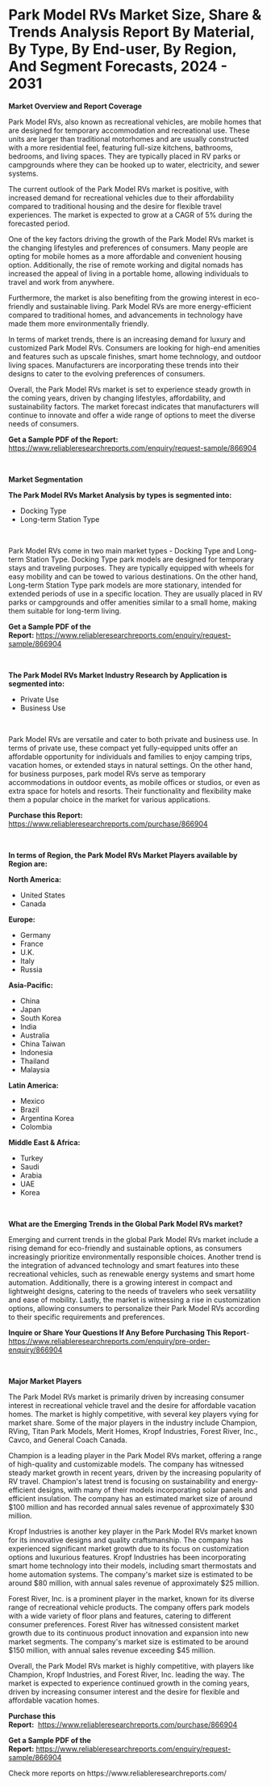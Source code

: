 <p><h1>Park Model RVs Market Size, Share & Trends Analysis Report By Material, By Type, By End-user, By Region, And Segment Forecasts, 2024 - 2031</h1></p><p><strong>Market Overview and Report Coverage</strong></p>
<p><p>Park Model RVs, also known as recreational vehicles, are mobile homes that are designed for temporary accommodation and recreational use. These units are larger than traditional motorhomes and are usually constructed with a more residential feel, featuring full-size kitchens, bathrooms, bedrooms, and living spaces. They are typically placed in RV parks or campgrounds where they can be hooked up to water, electricity, and sewer systems.</p><p>The current outlook of the Park Model RVs market is positive, with increased demand for recreational vehicles due to their affordability compared to traditional housing and the desire for flexible travel experiences. The market is expected to grow at a CAGR of 5% during the forecasted period.</p><p>One of the key factors driving the growth of the Park Model RVs market is the changing lifestyles and preferences of consumers. Many people are opting for mobile homes as a more affordable and convenient housing option. Additionally, the rise of remote working and digital nomads has increased the appeal of living in a portable home, allowing individuals to travel and work from anywhere.</p><p>Furthermore, the market is also benefiting from the growing interest in eco-friendly and sustainable living. Park Model RVs are more energy-efficient compared to traditional homes, and advancements in technology have made them more environmentally friendly.</p><p>In terms of market trends, there is an increasing demand for luxury and customized Park Model RVs. Consumers are looking for high-end amenities and features such as upscale finishes, smart home technology, and outdoor living spaces. Manufacturers are incorporating these trends into their designs to cater to the evolving preferences of consumers.</p><p>Overall, the Park Model RVs market is set to experience steady growth in the coming years, driven by changing lifestyles, affordability, and sustainability factors. The market forecast indicates that manufacturers will continue to innovate and offer a wide range of options to meet the diverse needs of consumers.</p></p>
<p><strong>Get a Sample PDF of the Report:</strong> <a href="https://www.reliableresearchreports.com/enquiry/request-sample/866904">https://www.reliableresearchreports.com/enquiry/request-sample/866904</a></p>
<p>&nbsp;</p>
<p><strong>Market Segmentation</strong></p>
<p><strong>The Park Model RVs Market Analysis by types is segmented into:</strong></p>
<p><ul><li>Docking Type</li><li>Long-term Station Type</li></ul></p>
<p>&nbsp;</p>
<p><p>Park Model RVs come in two main market types - Docking Type and Long-term Station Type. Docking Type park models are designed for temporary stays and traveling purposes. They are typically equipped with wheels for easy mobility and can be towed to various destinations. On the other hand, Long-term Station Type park models are more stationary, intended for extended periods of use in a specific location. They are usually placed in RV parks or campgrounds and offer amenities similar to a small home, making them suitable for long-term living.</p></p>
<p><strong>Get a Sample PDF of the Report:</strong>&nbsp;<a href="https://www.reliableresearchreports.com/enquiry/request-sample/866904">https://www.reliableresearchreports.com/enquiry/request-sample/866904</a></p>
<p>&nbsp;</p>
<p><strong>The Park Model RVs Market Industry Research by Application is segmented into:</strong></p>
<p><ul><li>Private Use</li><li>Business Use</li></ul></p>
<p>&nbsp;</p>
<p><p>Park Model RVs are versatile and cater to both private and business use. In terms of private use, these compact yet fully-equipped units offer an affordable opportunity for individuals and families to enjoy camping trips, vacation homes, or extended stays in natural settings. On the other hand, for business purposes, park model RVs serve as temporary accommodations in outdoor events, as mobile offices or studios, or even as extra space for hotels and resorts. Their functionality and flexibility make them a popular choice in the market for various applications.</p></p>
<p><strong>Purchase this Report:</strong>&nbsp; <a href="https://www.reliableresearchreports.com/purchase/866904">https://www.reliableresearchreports.com/purchase/866904</a></p>
<p>&nbsp;</p>
<p><strong>In terms of Region, the Park Model RVs Market Players available by Region are:</strong></p>
<p>
    <p> <strong> North America: </strong>
        <ul>
            <li>United States</li>
            <li>Canada</li>
        </ul>
        </p> 
    <p> <strong> Europe: </strong>
        <ul>
            <li>Germany</li>
            <li>France</li>
            <li>U.K.</li>
            <li>Italy</li>
            <li>Russia</li>
        </ul>
        </p> 
    <p> <strong> Asia-Pacific: </strong>
        <ul>
            <li>China</li>
            <li>Japan</li>
            <li>South Korea</li>
            <li>India</li>
            <li>Australia</li>
            <li>China Taiwan</li>
            <li>Indonesia</li>
            <li>Thailand</li>
            <li>Malaysia</li>
        </ul>
        </p> 
    <p> <strong> Latin America: </strong>
        <ul>
            <li>Mexico</li>
            <li>Brazil</li>
            <li>Argentina Korea</li>
            <li>Colombia</li>
        </ul>
        </p> 
    <p> <strong> Middle East & Africa: </strong>
        <ul>
            <li>Turkey</li>
            <li>Saudi</li>
            <li>Arabia</li>
            <li>UAE</li>
            <li>Korea</li>
        </ul>
    </p>
    </p>
<p>&nbsp;</p>
<p><strong>What are the Emerging Trends in the Global Park Model RVs market?</strong></p>
<p><p>Emerging and current trends in the global Park Model RVs market include a rising demand for eco-friendly and sustainable options, as consumers increasingly prioritize environmentally responsible choices. Another trend is the integration of advanced technology and smart features into these recreational vehicles, such as renewable energy systems and smart home automation. Additionally, there is a growing interest in compact and lightweight designs, catering to the needs of travelers who seek versatility and ease of mobility. Lastly, the market is witnessing a rise in customization options, allowing consumers to personalize their Park Model RVs according to their specific requirements and preferences.</p></p>
<p><strong>Inquire or Share Your Questions If Any Before Purchasing This Report</strong>- <a href="https://www.reliableresearchreports.com/enquiry/pre-order-enquiry/866904">https://www.reliableresearchreports.com/enquiry/pre-order-enquiry/866904</a></p>
<p>&nbsp;</p>
<p><strong>Major Market Players</strong></p>
<p><p>The Park Model RVs market is primarily driven by increasing consumer interest in recreational vehicle travel and the desire for affordable vacation homes. The market is highly competitive, with several key players vying for market share. Some of the major players in the industry include Champion, RVing, Titan Park Models, Merit Homes, Kropf Industries, Forest River, Inc., Cavco, and General Coach Canada.</p><p>Champion is a leading player in the Park Model RVs market, offering a range of high-quality and customizable models. The company has witnessed steady market growth in recent years, driven by the increasing popularity of RV travel. Champion's latest trend is focusing on sustainability and energy-efficient designs, with many of their models incorporating solar panels and efficient insulation. The company has an estimated market size of around $100 million and has recorded annual sales revenue of approximately $30 million.</p><p>Kropf Industries is another key player in the Park Model RVs market known for its innovative designs and quality craftsmanship. The company has experienced significant market growth due to its focus on customization options and luxurious features. Kropf Industries has been incorporating smart home technology into their models, including smart thermostats and home automation systems. The company's market size is estimated to be around $80 million, with annual sales revenue of approximately $25 million.</p><p>Forest River, Inc. is a prominent player in the market, known for its diverse range of recreational vehicle products. The company offers park models with a wide variety of floor plans and features, catering to different consumer preferences. Forest River has witnessed consistent market growth due to its continuous product innovation and expansion into new market segments. The company's market size is estimated to be around $150 million, with annual sales revenue exceeding $45 million.</p><p>Overall, the Park Model RVs market is highly competitive, with players like Champion, Kropf Industries, and Forest River, Inc. leading the way. The market is expected to experience continued growth in the coming years, driven by increasing consumer interest and the desire for flexible and affordable vacation homes.</p></p>
<p><strong>Purchase this Report:</strong>&nbsp;&nbsp;<a href="https://www.reliableresearchreports.com/purchase/866904">https://www.reliableresearchreports.com/purchase/866904</a></p>
<p></p>
<p><strong>Get a Sample PDF of the Report:</strong>&nbsp;<a href="https://www.reliableresearchreports.com/enquiry/request-sample/866904">https://www.reliableresearchreports.com/enquiry/request-sample/866904</a></p>
<p>Check more reports on https://www.reliableresearchreports.com/</p>